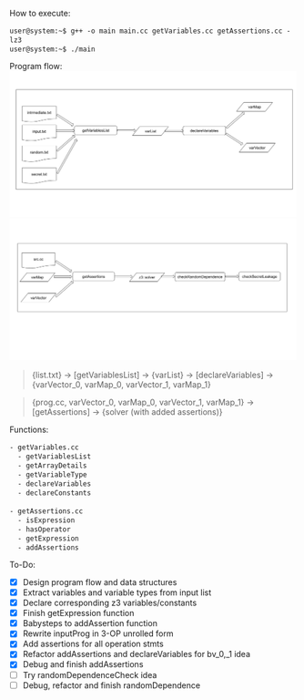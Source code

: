 How to execute:
```console
user@system:~$ g++ -o main main.cc getVariables.cc getAssertions.cc -lz3
user@system:~$ ./main
```

Program flow:
![flowchart_i](pictures/CMVT_flowchart_a.png)
![flowchart_ii](pictures/CMVT_flowchart_b.png)

> {list.txt} -> [getVariablesList] -> {varList} -> [declareVariables] -> {varVector_0, varMap_0, varVector_1, varMap_1}

> {prog.cc, varVector_0, varMap_0, varVector_1, varMap_1} -> [getAssertions] -> {solver (with added assertions)}

Functions:
```
- getVariables.cc
  - getVariablesList
  - getArrayDetails
  - getVariableType
  - declareVariables
  - declareConstants

- getAssertions.cc
  - isExpression
  - hasOperator
  - getExpression
  - addAssertions
  ```

To-Do:
- [x] Design program flow and data structures
- [x] Extract variables and variable types from input list
- [x] Declare corresponding z3 variables/constants
- [x] Finish getExpression function 
- [x] Babysteps to addAssertion function 
- [x] Rewrite inputProg in 3-OP unrolled form
- [x] Add assertions for all operation stmts
- [x] Refactor addAssertions and declareVariables for bv_0,_1 idea
- [x] Debug and finish addAssertions
- [ ] Try randomDependenceCheck idea
- [ ] Debug, refactor and finish randomDependence